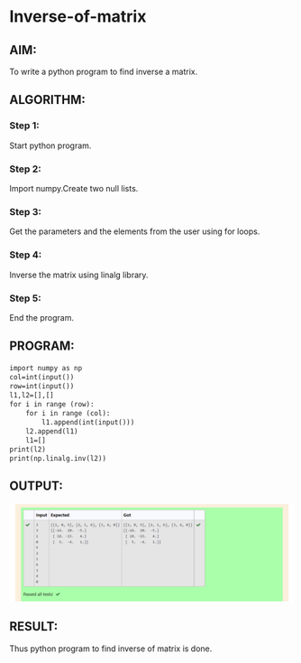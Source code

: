 # Inverse-of-matrix

## AIM:
To write a python program to find inverse a matrix.

## ALGORITHM:

### Step 1:
Start python program.

### Step 2:
Import numpy.Create two null lists.

### Step 3:
Get the parameters and the elements from the user using for loops.

### Step 4:
Inverse the matrix using linalg library.

### Step 5:
End the program.



## PROGRAM:
```
import numpy as np
col=int(input())
row=int(input())
l1,l2=[],[]
for i in range (row):
    for i in range (col):
        l1.append(int(input()))
    l2.append(l1)
    l1=[]
print(l2)
print(np.linalg.inv(l2))

```

## OUTPUT:
![myproject](1.png)

## RESULT:
Thus python program to find inverse of matrix is done.

